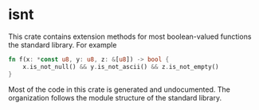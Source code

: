 # isnt

This crate contains extension methods for most boolean-valued functions the standard
library. For example

```rust
fn f(x: *const u8, y: u8, z: &[u8]) -> bool {
    x.is_not_null() && y.is_not_ascii() && z.is_not_empty()
}
```

Most of the code in this crate is generated and undocumented. The organization
follows the module structure of the standard library.
